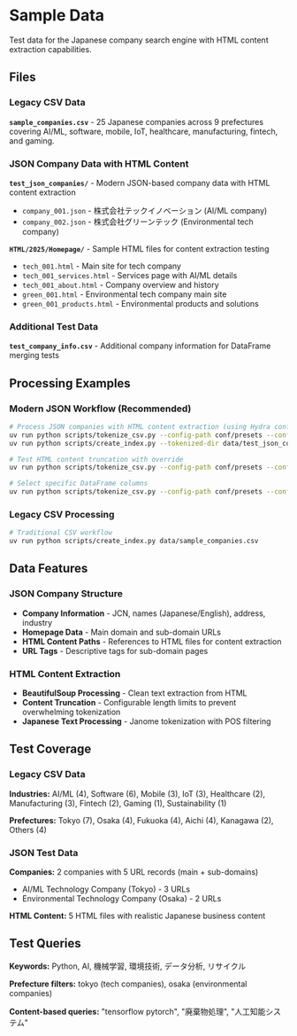 # Sample Data

Test data for the Japanese company search engine with HTML content extraction capabilities.

## Files

### **Legacy CSV Data**
**`sample_companies.csv`** - 25 Japanese companies across 9 prefectures covering AI/ML, software, mobile, IoT, healthcare, manufacturing, fintech, and gaming.

### **JSON Company Data with HTML Content**
**`test_json_companies/`** - Modern JSON-based company data with HTML content extraction
- `company_001.json` - 株式会社テックイノベーション (AI/ML company)
- `company_002.json` - 株式会社グリーンテック (Environmental tech company)

**`HTML/2025/Homepage/`** - Sample HTML files for content extraction testing
- `tech_001.html` - Main site for tech company
- `tech_001_services.html` - Services page with AI/ML details  
- `tech_001_about.html` - Company overview and history
- `green_001.html` - Environmental tech company main site
- `green_001_products.html` - Environmental products and solutions

### **Additional Test Data**
**`test_company_info.csv`** - Additional company information for DataFrame merging tests

## Processing Examples

### **Modern JSON Workflow (Recommended)**
```bash
# Process JSON companies with HTML content extraction (using Hydra configuration)
uv run python scripts/tokenize_csv.py --config-path conf/presets --config-name json_companies
uv run python scripts/create_index.py --tokenized-dir data/test_json_companies/tokenized

# Test HTML content truncation with override
uv run python scripts/tokenize_csv.py --config-path conf/presets --config-name json_companies processing.max_content_length=500

# Select specific DataFrame columns
uv run python scripts/tokenize_csv.py --config-path conf/presets --config-name json_companies processing.extra_columns=[cust_status]
```

### **Legacy CSV Processing**
```bash
# Traditional CSV workflow
uv run python scripts/create_index.py data/sample_companies.csv
```

## Data Features

### **JSON Company Structure**
- **Company Information** - JCN, names (Japanese/English), address, industry
- **Homepage Data** - Main domain and sub-domain URLs
- **HTML Content Paths** - References to HTML files for content extraction
- **URL Tags** - Descriptive tags for sub-domain pages

### **HTML Content Extraction**
- **BeautifulSoup Processing** - Clean text extraction from HTML
- **Content Truncation** - Configurable length limits to prevent overwhelming tokenization
- **Japanese Text Processing** - Janome tokenization with POS filtering

## Test Coverage

### **Legacy CSV Data**
**Industries:** AI/ML (4), Software (6), Mobile (3), IoT (3), Healthcare (2), Manufacturing (3), Fintech (2), Gaming (1), Sustainability (1)

**Prefectures:** Tokyo (7), Osaka (4), Fukuoka (4), Aichi (4), Kanagawa (2), Others (4)

### **JSON Test Data**
**Companies:** 2 companies with 5 URL records (main + sub-domains)
- AI/ML Technology Company (Tokyo) - 3 URLs
- Environmental Technology Company (Osaka) - 2 URLs

**HTML Content:** 5 HTML files with realistic Japanese business content

## Test Queries

**Keywords:** Python, AI, 機械学習, 環境技術, データ分析, リサイクル

**Prefecture filters:** tokyo (tech companies), osaka (environmental companies)

**Content-based queries:** "tensorflow pytorch", "廃棄物処理", "人工知能システム"